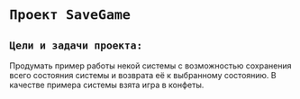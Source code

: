 # `Проект SaveGame`

## `Цели и задачи проекта:`
Продумать пример работы некой системы с возможностью сохранения всего состояния системы и возврата её к выбранному состоянию. В качестве примера системы взята игра в конфеты.
